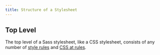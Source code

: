 ```yaml
---
title: Structure of a Stylesheet
---
```


## Top Level

The top level of a Sass stylesheet, like a CSS stylesheet, consists of any
number of [style rules](../style-rules) and [CSS at rules](../css-at-rules).
